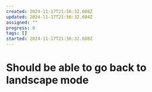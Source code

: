 ```yaml
---
created: 2024-11-17T21:56:32.608Z
updated: 2024-11-17T21:56:32.604Z
assigned: ""
progress: 0
tags: []
started: 2024-11-17T21:56:32.608Z
---
```


# Should be able to go back to landscape mode
